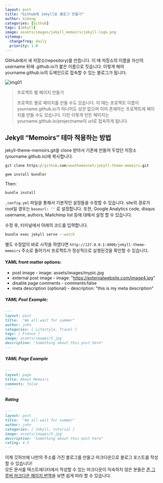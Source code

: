 ```yaml
---
layout: post
title: "Github에 Jekyll로 블로그 만들기"
author: Gidong
categories: [Github]
tags: [Jekyll]
image: assets/images/jekyll_memoirs/jekyll-logo.png
sitemap:
  changefreq: daily
  priority: 1.0
---
```


GitHub에서 새 저장소(repository)를 만듭니다.
이 때 저장소의 이름을 자신의 username 뒤에 .github.io가 붙은 이름으로 짓습니다.
이렇게 해야 yourname.github.io의 도메인으로 접속할 수 있는 블로그가 됩니다.

![img01](https://blog.dnd.ac/assets/images/jekyll_memoirs/jekyll.png)

> 프로젝트 별 페이지 만들기
>
> 프로젝트 별로 페이지를 만들 수도 있습니다.
> 이 때는 프로젝트 이름이 yourname.github.io가 아니어도 상관 없으며 이미 존재하는 프로젝트에 페이지를 만들 수도 있습니다.
> 다만 이렇게 만든 페이지는 yourname.github.io/projectname의 url로 접속하게 됩니다.

## Jekyll “Memoirs” 테마 적용하는 방법

jekyll-theme-memoirs.git을 clone 받아서 기존에 만들어 두었던 저장소(yourname.github.io)에 복사합니다.

```cmd
git clone https://github.com/wowthemesnet/jekyll-theme-memoirs.git
```

```cmd
gem install bundler
```

Then:

```cmd
bundle install
```

`_config.yml` 파일을 통해서 기본적인 설정들을 수정할 수 있습니다.
site의 경로가 root일 경우는 `baseurl: ''` 로 설정합니다.
또한, Google Analytics code, disqus username, authors, Mailchimp list 등에 대해서 설정 할 수 있습니다.

수정 후, 터미널에서 아래의 코드를 입력합니다.

```cmd
bundle exec jekyll serve --watch
```

별도 수정없이 바로 시작을 하였다면 `http://127.0.0.1:4000/jekyll-theme-memoirs` 주소로 들어가서 프로젝트가 정상적으로 실행된것을 확인할 수 있습니다.

#### YAML front matter options:

- post image - image: assets/images/mypic.jpg
- external post image - image: "https://externalwebsite.com/image4.jpg"
- disable page comments - comments:false
- meta description (optional) - description: "this is my meta description"

##### YAML Post Example:

```Markdown
---
layout: post
title:  "We all wait for summer"
author: john
categories: [ Lifestyle, Travel ]
tags: [ France ]
image: assets/images/5.jpg
description: "Something about this post here"
---
```

##### YAML Page Example

```Markdown
---
layout: page
title: About Memoirs
comments: false
---
```

##### Rating

```Markdown
---
layout: post
title:  "We all wait for summer"
author: john
categories: [ Jekyll, tutorial ]
image: assets/images/5.jpg
description: "Something about this post here"
rating: 4.5
---
```

이제 깃허브에 나만의 주소를 가진 블로그를 만들고 마크다운으로 블로그 포스트를 작성할 수 있습니다!  
모든 문서를 텍스트에디터에서 작성할 수 있는 마크다운이 익숙하지 않은 분들은 [존 그루버 마크다운 페이지 번역](https://nolboo.kim/blog/2013/09/07/john-gruber-markdown/)을 보면 쉽게 따라 할 수 있습니다.
